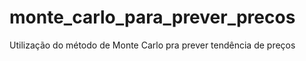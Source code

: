# monte_carlo_para_prever_precos
Utilização do método de Monte Carlo pra prever tendência de preços
